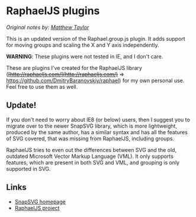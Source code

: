 # RaphaelJS plugins

_Original notes by: [Matthew Taylor](https://github.com/rhyolight)_

This is an updated version of the Raphael.group.js plugin. It adds support for moving groups and scaling the X and Y axis independently. 

**WARNING**: These plugins were not tested in IE, and I don't care.

These are plugins I've created for the RaphaelJS library (~~[http://raphaeljs.com/](http://raphaeljs.com/)~~ => https://github.com/DmitryBaranovskiy/raphael) for my own personal use. Feel free to use them as well.

## Update!

If you don't need to worry about IE8 (or below) users, then I suggest you to migrate over to the newer SnapSVG library,
which is more lightweight, produced by the same author, has a similar syntax and has all the features of SVG covered, that was missing from RaphaelJS, including groups.

RaphaelJS tries to even out the differences between SVG and the old, outdated Microsoft Vector Markup Language (VML).
It only supports features, which are present in both SVG and VML, and grouping is only supported in SVG.

## Links

* [SnapSVG homepage](http://snapsvg.io/)
* [RaphaelJS project](https://github.com/DmitryBaranovskiy/raphael)
